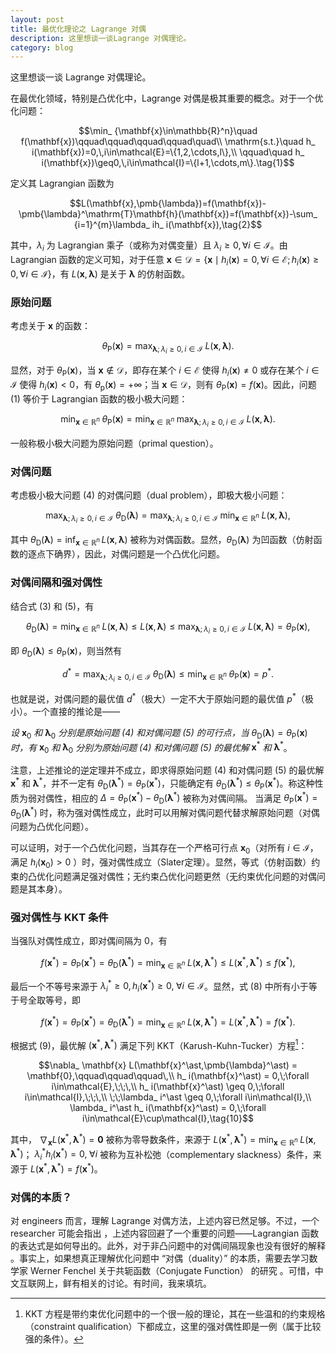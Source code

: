 ```yaml
---
layout: post
title: 最优化理论之 Lagrange 对偶 
description: 这里想谈一谈Lagrange 对偶理论。
category: blog
---
```


这里想谈一谈 Lagrange 对偶理论。

在最优化领域，特别是凸优化中，Lagrange 对偶是极其重要的概念。对于一个优化问题：

$$\min_ {\mathbf{x}\in\mathbb{R}^n}\quad f(\mathbf{x})\qquad\qquad\qquad\qquad\quad\\
\mathrm{s.t.}\quad h_ i(\mathbf{x})=0,\,i\in\mathcal{E}=\{1,2,\cdots,l\},\\
\qquad\quad h_ i(\mathbf{x})\geq0,\,i\in\mathcal{I}=\{l+1,\cdots,m\}.\tag{1}$$

定义其 Lagrangian 函数为

$$L(\mathbf{x},\pmb{\lambda})=f(\mathbf{x})-\pmb{\lambda}^\mathrm{T}\mathbf{h}(\mathbf{x})=f(\mathbf{x})-\sum_ {i=1}^{m}\lambda_ ih_ i(\mathbf{x}),\tag{2}$$

其中，$\lambda_ i$ 为 Lagrangian 乘子（或称为对偶变量）且 $\lambda_ i\geq 0,\forall i\in\mathcal{I}$。由 Lagrangian 函数的定义可知，对于任意 $\mathbf{x}\in\mathcal{D}=\{\mathbf{x}\mid h_ i(\mathbf{x})=0,\forall i\in\mathcal{E};h_ i(\mathbf{x})\geq 0,\forall i\in\mathcal{I}\}$，有 $L(\mathbf{x},\pmb{\lambda})$ 是关于 $\pmb{\lambda}$ 的仿射函数。

### 原始问题

考虑关于 $\mathbf{x}$ 的函数：

$$\theta_ \mathrm{P}(\mathbf{x})=\max_ {\pmb{\lambda};\lambda_ i\geq 0,i\in\mathcal{I}}\;L(\mathbf{x},\pmb{\lambda}).\tag{3}$$

显然，对于 $\theta_ \mathrm{P}(\mathbf{x})$，当 $\mathbf{x}\notin\mathcal{D}$，即存在某个 $i\in\mathcal{E}$ 使得 $h_ i(\mathbf{x})\neq 0$ 或存在某个 $i\in\mathcal{I}$ 使得 $h_ i(\mathbf{x})<0$，有 $\theta_ \mathrm{p}(\mathbf{x})=+\infty$；当 $\mathbf{x}\in\mathcal{D}$，则有 $\theta_ \mathrm{P}(\mathbf{x})=f(\mathbf{x})$。因此，问题 (1) 等价于 Lagrangian 函数的极小极大问题：

$$\min_ {\mathbf{x}\in\mathbb{R}^n}\;\theta_ \mathrm{P}(\mathbf{x})=\min_ {\mathbf{x}\in\mathbb{R}^n}\;\max_ {\pmb{\lambda};\lambda_ i\geq 0,i\in\mathcal{I}}\;L(\mathbf{x},\pmb{\lambda}).\tag{4}$$

一般称极小极大问题为原始问题（primal question）。

### 对偶问题

考虑极小极大问题 (4) 的对偶问题（dual problem），即极大极小问题：

$$\max_ {\pmb{\lambda};\lambda_ i\geq 0,i\in\mathcal{I}}\;\theta_ \mathrm{D}(\pmb{\lambda})=\max_ {\pmb{\lambda};\lambda_ i\geq 0,i\in\mathcal{I}}\;\min_ {\mathbf{x}\in\mathbb{R}^n}\;L(\mathbf{x},\pmb{\lambda}),\tag{5}$$

其中 $\theta_ \mathrm{D}(\pmb{\lambda})=\inf_ {\mathbf{x}\in\mathbb{R}^n}\,L(\mathbf{x},\pmb{\lambda})$ 被称为对偶函数。显然，$\theta_ \mathrm{D}(\pmb{\lambda})$ 为凹函数（仿射函数的逐点下确界），因此，对偶问题是一个凸优化问题。

### 对偶间隔和强对偶性

结合式 (3) 和 (5)，有

$$\theta_ \mathrm{D}(\pmb{\lambda})=\min_ {\mathbf{x}\in\mathbb{R}^n}\;L(\mathbf{x},\pmb{\lambda})\leq L(\mathbf{x},\pmb{\lambda})\leq \max_ {\pmb{\lambda};\lambda_ i\geq 0,i\in\mathcal{I}}\;L(\mathbf{x},\pmb{\lambda})=\theta_ \mathrm{P}(\mathbf{x}),\tag{6}$$

即 $\theta_ \mathrm{D}(\pmb{\lambda})\leq\theta_ \mathrm{P}(\mathbf{x})$，则当然有

$$d^\ast=\max_ {\pmb{\lambda};\lambda_ i\geq 0,i\in\mathcal{I}}\;\theta_ \mathrm{D}(\pmb{\lambda})\leq\min_ {\mathbf{x}\in\mathbb{R}^n}\;\theta_ \mathrm{P}(\mathbf{x})=p^\ast.\tag{7}$$

也就是说，对偶问题的最优值 $d^\ast$（极大）一定不大于原始问题的最优值 $p^\ast$（极小）。一个直接的推论是——

_设_ $\mathbf{x}_ 0$ _和_ $\pmb{\lambda}_ 0$ _分别是原始问题  (4) 和对偶问题 (5) 的可行点，当_ $\theta_ \mathrm{D}(\pmb{\lambda})=\theta_ \mathrm{P}(\mathbf{x})$ _时，有_ $\mathbf{x}_ 0$ _和_ $\pmb{\lambda}_ 0$ _分别为原始问题 (4) 和对偶问题 (5) 的最优解_  $\mathbf{x}^\ast$ _和_ $\pmb{\lambda}^\ast$。

注意，上述推论的逆定理并不成立，即求得原始问题 (4) 和对偶问题 (5) 的最优解 $\mathbf{x}^\ast$ 和 $\pmb{\lambda}^\ast$，并不一定有 $\theta_ \mathrm{D}(\pmb{\lambda}^\ast)=\theta_ \mathrm{P}(\mathbf{x}^\ast)$，只能确定有 $\theta_ \mathrm{D}(\pmb{\lambda}^\ast)\leq\theta_ \mathrm{P}(\mathbf{x}^\ast)$。称这种性质为弱对偶性，相应的 $\Delta=\theta_ \mathrm{P}(\mathbf{x}^\ast)-\theta_ \mathrm{D}(\pmb{\lambda}^\ast)$ 被称为对偶间隔。 当满足 $\theta_ \mathrm{P}(\mathbf{x}^\ast)=\theta_ \mathrm{D}(\pmb{\lambda}^\ast)$ 时，称为强对偶性成立，此时可以用解对偶问题代替求解原始问题（对偶问题为凸优化问题）。

可以证明，对于一个凸优化问题，当其存在一个严格可行点 $\mathbf{x}_ 0$（对所有 $i\in\mathcal{I}$，满足 $h_ i(\mathbf{x}_ 0)>0$ ）时，强对偶性成立（Slater定理）。显然，等式（仿射函数）约束的凸优化问题满足强对偶性；无约束凸优化问题更然（无约束优化问题的对偶问题是其本身）。

### 强对偶性与 KKT 条件

当强队对偶性成立，即对偶间隔为 $0$，有

$$f(\mathbf{x}^\ast)=\theta_ \mathrm{P}(\mathbf{x}^\ast)=\theta_ \mathrm{D}(\pmb{\lambda}^\ast)=\min_ {\mathbf{x}\in\mathbb{R}^n}\;L(\mathbf{x},\pmb{\lambda}^\ast)\leq L(\mathbf{x}^\ast,\pmb{\lambda}^\ast)\leq f(\mathbf{x}^\ast),\tag{8}$$

最后一个不等号来源于 $\lambda_ i^\ast\geq 0,h_ i(\mathbf{x}^\ast)\geq 0,\;\forall i\in\mathcal{I}$。显然，式 (8) 中所有小于等于号全取等号，即

$$f(\mathbf{x}^\ast)=\theta_ \mathrm{P}(\mathbf{x}^\ast)=\theta_ \mathrm{D}(\pmb{\lambda}^\ast)=\min_ {\mathbf{x}\in\mathbb{R}^n}\;L(\mathbf{x},\pmb{\lambda}^\ast)= L(\mathbf{x}^\ast,\pmb{\lambda}^\ast)= f(\mathbf{x}^\ast).\tag{9}$$

根据式 (9)，最优解 $(\mathbf{x}^\ast,\pmb{\lambda}^\ast)$ 满足下列 KKT（Karush-Kuhn-Tucker）方程[^1]：

$$\nabla_ \mathbf{x} L(\mathbf{x}^\ast,\pmb{\lambda}^\ast) = \mathbf{0},\qquad\qquad\qquad\,\\
h_ i(\mathbf{x}^\ast) = 0,\;\forall i\in\mathcal{E},\;\;\,\\
h_ i(\mathbf{x}^\ast) \geq 0,\;\forall i\in\mathcal{I},\;\;\,\\
\;\;\lambda_ i^\ast \geq 0,\;\forall i\in\mathcal{I},\\
\lambda_ i^\ast h_ i(\mathbf{x}^\ast) = 0,\;\forall i\in\mathcal{E}\cup\mathcal{I},\tag{10}$$

其中， $\nabla_ \mathbf{x} L(\mathbf{x}^\ast,\pmb{\lambda}^\ast) = \mathbf{0}$ 被称为零导数条件，来源于 $L(\mathbf{x}^\ast,\pmb{\lambda}^\ast)=\min_ {\mathbf{x}\in\mathbb{R}^n}\;L(\mathbf{x},\pmb{\lambda}^\ast)$； $\lambda_ i^\ast h_ i(\mathbf{x}^\ast) = 0,\;\forall i$ 被称为互补松弛（complementary slackness）条件，来源于 $L(\mathbf{x}^\ast,\pmb{\lambda}^\ast)= f(\mathbf{x}^\ast)$。

[^1]: KKT 方程是带约束优化问题中的一个很一般的理论，其在一些温和的约束规格（constraint qualification）下都成立，这里的强对偶性即是一例（属于比较强的条件）。

### 对偶的本质？

对 engineers 而言，理解 Lagrange 对偶方法，上述内容已然足够。不过，一个 researcher 可能会指出 ，上述内容回避了一个重要的问题——Lagrangian 函数的表达式是如何导出的。此外，对于非凸问题中的对偶间隔现象也没有很好的解释 。事实上，如果想真正理解优化问题中 “对偶（duality）” 的本质，需要去学习数学家   Werner Fenchel 关于共轭函数（Conjugate Function） 的研究 。可惜，中文互联网上，鲜有相关的讨论。有时间，我来填坑。

[Jhonhu]:    https://jhonhu1994.github.io  "JhonHu"
